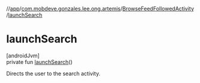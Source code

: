 //[app](../../../index.md)/[com.mobdeve.gonzales.lee.ong.artemis](../index.md)/[BrowseFeedFollowedActivity](index.md)/[launchSearch](launch-search.md)

# launchSearch

[androidJvm]\
private fun [launchSearch](launch-search.md)()

Directs the user to the search activity.
